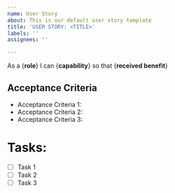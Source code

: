 ```yaml
---
name: User Story
about: This is our default user story template
title: 'USER STORY: <TITLE>'
labels: ''
assignees: ''

---
```


As a {**role**} I can {**capability**} so that {**received benefit**}

## Acceptance Criteria

* Acceptance Criteria 1:
* Acceptance Criteria 2:
* Acceptance Criteria 3:

# Tasks:
- [ ] Task 1
- [ ] Task 2
- [ ] Task 3

